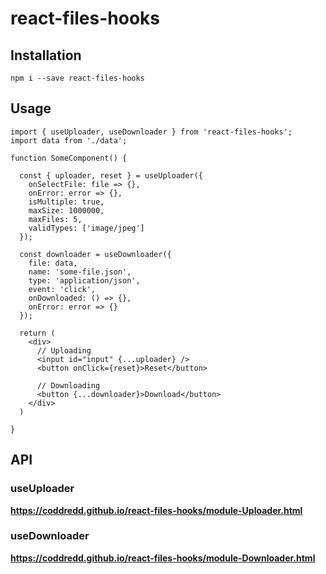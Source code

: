 # **react-files-hooks**
## Installation
`npm i --save react-files-hooks`

## Usage

```ecmascript 6
import { useUploader, useDownloader } from 'react-files-hooks';
import data from './data';

function SomeComponent() {

  const { uploader, reset } = useUploader({
    onSelectFile: file => {}, 
    onError: error => {},
    isMultiple: true,
    maxSize: 1000000,
    maxFiles: 5,
    validTypes: ['image/jpeg']
  });
  
  const downloader = useDownloader({
    file: data,
    name: 'some-file.json',
    type: 'application/json',
    event: 'click',
    onDownloaded: () => {},
    onError: error => {}
  });
  
  return (
    <div>
      // Uploading
      <input id="input" {...uploader} />
      <button onClick={reset}>Reset</button>
      
      // Downloading
      <button {...downloader}>Download</button>
    </div>
  )
  
}
```

## API
### useUploader
**https://coddredd.github.io/react-files-hooks/module-Uploader.html**

### useDownloader
**https://coddredd.github.io/react-files-hooks/module-Downloader.html**
